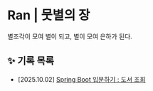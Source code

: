# Ran | 뭇별의 장
별조각이 모여 별이 되고, 별이 모여 은하가 된다.

## ✨ 기록 목록
- [2025.10.02] [Spring Boot 입문하기 : 도서 조회](./springboot/2025-10-02-Spring-book-search.md)